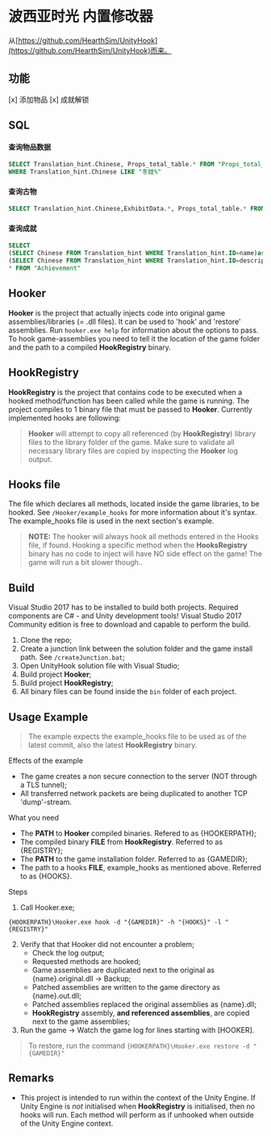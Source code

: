 # 波西亚时光 内置修改器


从[https://github.com/HearthSim/UnityHook](https://github.com/HearthSim/UnityHook)而来。

## 功能

 [x]  添加物品
 [x]  成就解锁

## SQL
#### 查询物品数据
```sql
SELECT Translation_hint.Chinese, Props_total_table.* FROM "Props_total_table" JOIN "Translation_hint" ON Props_total_table.Props_Name = Translation_hint.ID
WHERE Translation_hint.Chinese LIKE "冬娃%"
```
#### 查询古物
```sql
SELECT Translation_hint.Chinese,ExhibitData.*, Props_total_table.* FROM "Props_total_table" JOIN "Translation_hint", ExhibitData ON Props_total_table.Props_Name = Translation_hint.ID and ExhibitData.itemId = Props_total_table.Props_Id
```
#### 查询成就
```sql
SELECT 
(SELECT Chinese FROM Translation_hint WHERE Translation_hint.ID=name)as nameCN,
(SELECT Chinese FROM Translation_hint WHERE Translation_hint.ID=description)as descriptionCN,
* FROM "Achievement" 
```

## Hooker

**Hooker** is the project that actually injects code into original game assemblies/libraries (= .dll files).
It can be used to 'hook' and 'restore' assemblies. Run `hooker.exe help` for information about the options to pass.
To hook game-assemblies you need to tell it the location of the game folder and the path to a compiled **HookRegistry** binary.

## HookRegistry

**HookRegistry** is the project that contains code to be executed when a hooked method/function has been called
while the game is running. The project compiles to 1 binary file that must be passed to **Hooker**.
Currently implemented hooks are following:

> **Hooker** will attempt to copy all referenced (by **HookRegistry**) library files to the library folder of the game. Make sure to validate all necessary library files are copied by inspecting the **Hooker** log output.

## Hooks file
The file which declares all methods, located inside the game libraries, to be hooked. See `/Hooker/example_hooks` for more information about it's syntax. The example_hooks file is used in the next section's example.

> **NOTE:** The hooker will always hook all methods entered in the Hooks file, if found. 
Hooking a specific method when the **HooksRegistry** binary has no code to inject will have NO side effect on the game! The game will run a bit slower though..

## Build

Visual Studio 2017 has to be installed to build both projects. Required components are C# - and Unity development tools! Visual Studio 2017 Community edition is free to download and capable to perform the build.

1. Clone the repo;
2. Create a junction link between the solution folder and the game install path. See `/createJunction.bat`;
2. Open UnityHook solution file with Visual Studio;
3. Build project **Hooker**;
4. Build project **HookRegistry**;
5. All binary files can be found inside the `bin` folder of each project.

## Usage Example
> The example expects the example_hooks file to be used as of the latest commit, also the latest **HookRegistry** binary.

Effects of the example
- The game creates a non secure connection to the server (NOT through a TLS tunnel);
- All transferred network packets are being duplicated to another TCP 'dump'-stream.

What you need

- The **PATH** to **Hooker** compiled binaries. Refered to as {HOOKERPATH};
- The compiled binary **FILE** from **HookRegistry**. Referred to as {REGISTRY};
- The **PATH** to the game installation folder. Referred to as {GAMEDIR};
- The path to a hooks **FILE**, example_hooks as mentioned above. Referred to as {HOOKS}.
    
Steps

1. Call Hooker.exe;
```
{HOOKERPATH}\Hooker.exe hook -d "{GAMEDIR}" -h "{HOOKS}" -l "{REGISTRY}"
```
2. Verify that that Hooker did not encounter a problem;
    - Check the log output;
    - Requested methods are hooked;
    - Game assemblies are duplicated next to the original as {name}.original.dll -> Backup;
    - Patched assemblies are written to the game directory as {name}.out.dll;
    - Patched assemblies replaced the original assemblies as {name}.dll;
    - **HookRegistry** assembly, **and referenced assemblies**, are copied next to the game assemblies;
3. Run the game -> Watch the game log for lines starting with [HOOKER].

> To restore, run the command ```{HOOKERPATH}\Hooker.exe restore -d "{GAMEDIR}"```

## Remarks

* This project is intended to run within the context of the Unity Engine. If Unity Engine is *not* initialised when **HookRegistry** is initialised, then no hooks will run. Each method will perform as if unhooked when outside of the Unity Engine context.